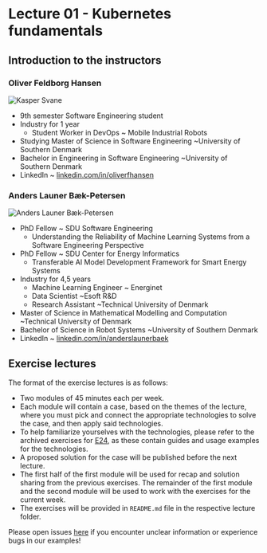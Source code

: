 # Lecture 01 - Kubernetes fundamentals

## Introduction to the instructors

### Oliver Feldborg Hansen

![Kasper Svane](https://media.licdn.com/dms/image/v2/D4E03AQFmQrvFqB4u5A/profile-displayphoto-shrink_400_400/profile-displayphoto-shrink_400_400/0/1713376210091?e=1758153600&v=beta&t=pvpHb_XR4s-evlX41LPsDMOLJla6lRCDZjZHDGrtMhc)

- 9th semester Software Engineering student
- Industry for 1 year
    - Student Worker in DevOps ~ Mobile Industrial Robots
- Studying Master of Science in Software Engineering ~University of Southern Denmark
- Bachelor in Engineering in Software Engineering ~University of Southern Denmark
- LinkedIn ~ [linkedin.com/in/oliverfhansen](https://www.linkedin.com/in/oliverfhansen/)

### Anders Launer Bæk-Petersen

![Anders Launer Bæk-Petersen](https://avatars.githubusercontent.com/u/28479232?v=4)

- PhD Fellow ~ SDU Software Engineering
    - Understanding the Reliability of Machine Learning
      Systems from a Software Engineering Perspective
- PhD Fellow ~ SDU Center for Energy Informatics
    - Transferable AI Model Development Framework for Smart Energy Systems
- Industry for 4,5 years
    - Machine Learning Engineer ~ Energinet
    - Data Scientist ~Esoft R&D
    - Research Assistant ~Technical University of Denmark
- Master of Science in Mathematical Modelling and Computation ~Technical University of Denmark
- Bachelor of Science in Robot Systems ~University of Southern Denmark
- LinkedIn ~ [linkedin.com/in/anderslaunerbaek](https://www.linkedin.com/in/anderslaunerbaek/)

## Exercise lectures

The format of the exercise lectures is as follows:

- Two modules of 45 minutes each per week.
- Each module will contain a case, based on the themes of the lecture, where you must pick and connect the appropriate technologies to solve the case, and then apply said technologies.
- To help familiarize yourselves with the technologies, please refer to the archived exercises for [E24](https://github.com/JakobHviidBDDST/BigDataCourseExercises/tree/main/archive/E24), as these contain guides and usage examples for the technologies.
- A proposed solution for the case will be published before the next lecture. 
- The first half of the first module will be used for recap and solution sharing from the previous exercises. The
  remainder of the first module and the second module will be used to work with the exercises for the current week.
- The exercises will be provided in `README.md` file in the respective lecture folder.

Please open issues [here](https://github.com/jakobhviid/BigDataCourseExercises/issues) if you encounter unclear
information or experience bugs in our examples!
